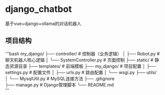 # django_chatbot
基于vue+django+ollama的对话机器人
## 项目结构
'''bash
my_django/
├── controller/             # 控制器（业务逻辑）
│    ├── Robot.py           # 聊天机器人核心逻辑
│    └── SystemController.py  # 页面控制
├── static/                 # 静态资源目录
├── templates/              # 前端模板
├── my_django/              # 项目配置
│   ├── settings.py         # 配置文件
│   ├── urls.py             # 路由配置
│   └── wsgi.py
├── utils/                  
│   └── MysqlUtil.py          # MySQL连接方法
├── .gitignore              
├── manage.py               # Django管理脚本
└── README.md      
'''

